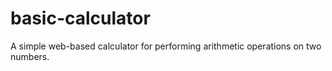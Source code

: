 # basic-calculator
A simple web-based calculator for performing arithmetic operations on two numbers.
